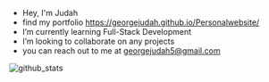 


- Hey, I'm Judah
- find my portfolio https://georgejudah.github.io/Personalwebsite/
- I’m currently learning Full-Stack Development
- I’m looking to collaborate on any projects
- you can reach out to me at georgejudah5@gmail.com



<!---
georgejudah/georgejudah is a ✨ special ✨ repository because its `README.md` (this file) appears on your GitHub profile.
You can click the Preview link to take a look at your changes.
--->
![github_stats](https://user-images.githubusercontent.com/36484444/153561588-0872c37b-b4ce-4e3b-bdc8-2fff73510a4f.JPG)
